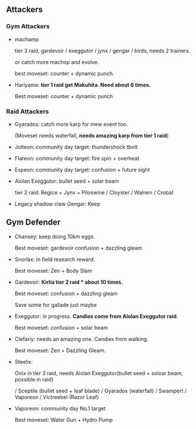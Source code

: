 ## Attackers

### Gym Attackers

* machamp

  tier 3 raid,  gardevoir / exeggutor / jynx / gengar / birds, needs 2 trainers.
  
  or catch more machop and evolve.
  
  best moveset: counter + dynamic punch.

* Hariyama: **tier 1 raid get Makuhita. Need about 6 times.**

  Best moveset: counter + dynamic punch

### Raid Attackers

* Gyarados: catch more karp for mew event too. 
  
  (Moveset needs waterfall, **needs amazing karp from tier 1 raid**)

* Jolteon: community day target: thundershock tbolt
 
* Flareon: community day target: fire spin + overheat

* Espeon: community day target: confusion + future sight

* Alolan Exeggutor: bullet seed + solar beam

  tier 2 raid: Regice + Jynx + Piloswine / Cloyster / Walrein / Crobat

* Legacy shadow claw Gengar: Keep


## Gym Defender

* Chansey: keep doing 10km eggs.
  
  Best moveset: gardevoir confusion + dazzling gleam

* Snorlax: in field research reward.

  Best moveset: Zen + Body Slam

* Gardevoir: **Kirlia tier 2 raid * about 10 times.**

  Best moveset: confusion + dazzling gleam
  
  Save some for gallade just maybe
  
* Exeggutor: in progress. **Candies come from Alolan Exeggutor raid.**

  Best moveset: confusion + solar beam
  
* Clefariy: needs an amazing one. Candies from walking.

  Best moveset: Zen + Dazzling Gleam.

* Steelix:

  Onix in tier 3 raid, needs Alolan Exeggutor(bullet seed + soloar beam, possible in raid) 

  / Sceptile (bullet seed + leaf blade) / Gyarados (waterfall) / Swampert / Vaporeon / Victreebel (Razor Leaf)

* Vaporeon: community day No.1 target
  
  Best moveset: Water Gun + Hydro Pump

